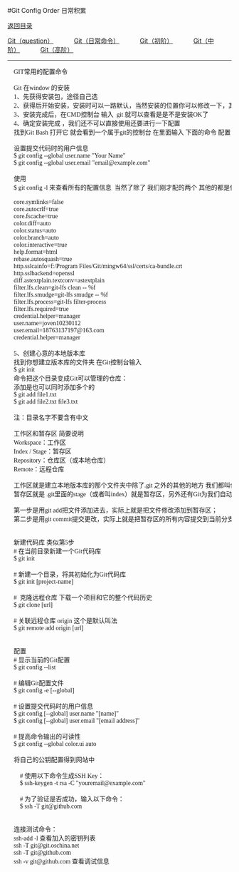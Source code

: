 
#Git Config Order 日常积累 
<p>
    <a href="#" onclick="refreshContent('gitorder')">返回目录</a>
</p>
<p>
<a href="#" onclick="refreshOrderContent('question')">Git（question）</a>&emsp;&emsp;&emsp;
<a href="#" onclick="refreshOrderContent('order1')">Git（日常命令）</a>&emsp;&emsp;&emsp;
<a href="#" onclick="refreshOrderContent('order2')">Git（初阶）</a>&emsp;&emsp;&emsp;
<a href="#" onclick="refreshOrderContent('order3')">Git（中阶）</a>&emsp;&emsp;&emsp;
<a href="#" onclick="refreshOrderContent('order4')">Git（高阶）</a>&emsp;&emsp;&emsp;
</p>

---
<pre style="text-align: initial;font-family: cursive;">
    GIT常用的配置命令

    Git 在window 的安装
    1、先获得安装包，途径自己选
    2、获得后开始安装，安装时可以一路默认，当然安装的位置你可以修改一下，其他的都是可以不用关注的直接默认就是可以的。
    3、安装完成后，在CMD控制台 输入  git 就可以查看是是不是安装OK了
    4、确定安装完成 ，我们还不可以直接使用还要进行一下配置
    找到Git Bash 打开它 就会看到一个属于git的控制台 在里面输入 下面的命令 配置 这个是区分每个操作人员的

    设置提交代码时的用户信息
    $ git config --global user.name "Your Name"
    $ git config --global user.email "email@example.com"

    使用
    $ git config -l 来查看所有的配置信息  当然了除了 我们刚才配的两个 其他的都是什么意思 有兴趣的可以自己搜索学习一下

    core.symlinks=false
    core.autocrlf=true
    core.fscache=true
    color.diff=auto
    color.status=auto
    color.branch=auto
    color.interactive=true
    help.format=html
    rebase.autosquash=true
    http.sslcainfo=f:/Program Files/Git/mingw64/ssl/certs/ca-bundle.crt
    http.sslbackend=openssl
    diff.astextplain.textconv=astextplain
    filter.lfs.clean=git-lfs clean -- %f
    filter.lfs.smudge=git-lfs smudge -- %f
    filter.lfs.process=git-lfs filter-process
    filter.lfs.required=true
    credential.helper=manager
    user.name=joven10230112
    user.email=18763137197@163.com
    credential.helper=manager

    5、创建心意的本地版本库
    找到你想建立版本库的文件夹 在Git控制台输入
    $ git init
    命令把这个目录变成Git可以管理的仓库：
    添加是也可以同时添加多个的
    $ git add file1.txt
    $ git add file2.txt file3.txt

    注：目录名字不要含有中文

    工作区和暂存区 简要说明
    Workspace：工作区
    Index / Stage：暂存区
    Repository：仓库区（或本地仓库）
    Remote：远程仓库

    工作区就是建立本地版本库的那个文件夹中除了.git 之外的其他的地方 我们都叫他们为工作区
    暂存区就是 .git里面的stage（或者叫index）就是暂存区，另外还有Git为我们自动创建的第一个分支master，以及指向master的一个指针叫HEAD

    第一步是用git add把文件添加进去，实际上就是把文件修改添加到暂存区；
    第二步是用git commit提交更改，实际上就是把暂存区的所有内容提交到当前分支。


    新建代码库 类似第5步
    # 在当前目录新建一个Git代码库
    $ git init

    # 新建一个目录，将其初始化为Git代码库
    $ git init [project-name]

    #  克隆远程仓库 下载一个项目和它的整个代码历史
    $ git clone [url]

    # 关联远程仓库 origin 这个是默认叫法
    $ git remote add origin [url]


    配置
    # 显示当前的Git配置
    $ git config --list

    # 编辑Git配置文件
    $ git config -e [--global]

    # 设置提交代码时的用户信息
    $ git config [--global] user.name "[name]"
    $ git config [--global] user.email "[email address]"
    
    # 提高命令输出的可读性
    $ git config --global color.ui auto
    
    将自己的公钥配置得到网站中
    
        # 使用以下命令生成SSH Key：
        $ ssh-keygen -t rsa -C "youremail@example.com"
    	
        # 为了验证是否成功，输入以下命令：
        $ ssh -T git@github.com
        
        
    连接测试命令：
    ssh-add -l 查看加入的密钥列表
    ssh -T git@git.oschina.net
    ssh -T git@github.com
    ssh -v git@github.com 查看调试信息
    
</pre>


